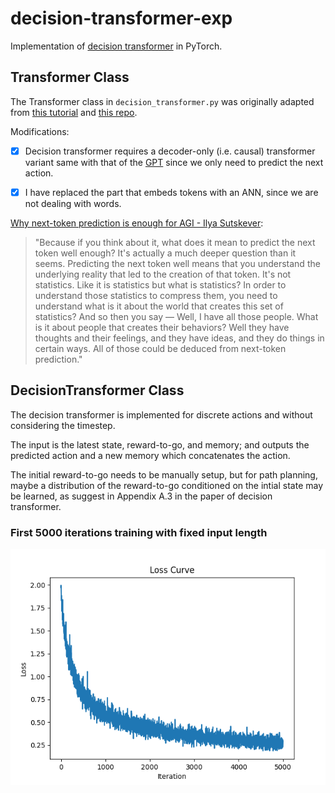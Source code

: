 # decision-transformer-exp

Implementation of [decision transformer](https://arxiv.org/abs/2106.01345) in PyTorch.

## Transformer Class

The Transformer class in ```decision_transformer.py``` was originally adapted from [this tutorial](https://nlp.seas.harvard.edu/annotated-transformer/) and [this repo](https://github.com/hyunwoongko/transformer/tree/master). 


Modifications: 

- [x] Decision transformer requires a decoder-only (i.e. causal) transformer variant same with that of the [GPT](https://cdn.openai.com/research-covers/language-unsupervised/language_understanding_paper.pdf) since we only need to predict the next action. 

- [x] I have replaced the part that embeds tokens with an ANN, since we are not dealing with words.

[Why next-token prediction is enough for AGI - Ilya Sutskever](https://www.youtube.com/watch?v=YEUclZdj_Sc): 

> "Because if you think about it, what does it mean to predict the next token well enough? It's actually a much deeper question than it seems. Predicting the next token well means that you understand the underlying reality that led to the creation of that token. It's not statistics. Like it is statistics but what is statistics? In order to understand those statistics to compress them, you need to understand what is it about the world that creates this set of statistics? And so then you say — Well, I have all those people. What is it about people that creates their behaviors? Well they have thoughts and their feelings, and they have ideas, and they do things in certain ways. All of those could be deduced from next-token prediction."

## DecisionTransformer Class

The decision transformer is implemented for discrete actions and without considering the timestep.

The input is the latest state, reward-to-go, and memory; and outputs the predicted action and a new memory which concatenates the action.

The initial reward-to-go needs to be manually setup, but for path planning, maybe a distribution of the reward-to-go conditioned on the intial state may be learned, as suggest in Appendix A.3 in the paper of decision transformer.

### First 5000 iterations training with fixed input length

![Alt text](./loss_curve1.png "a title")